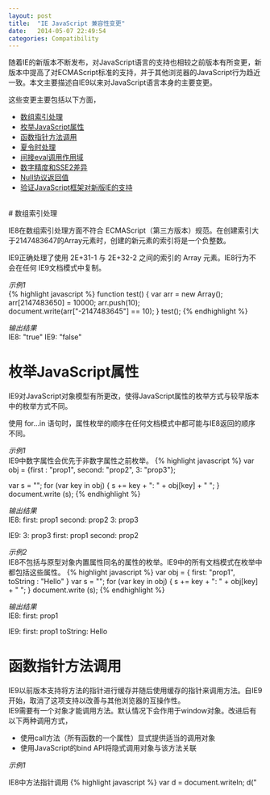 ```yaml
---
layout: post
title:  "IE JavaScript 兼容性变更"
date:   2014-05-07 22:49:54
categories: Compatibility
---
```



随着IE的新版本不断发布，对JavaScript语言的支持也相较之前版本有所变更，新版本中提高了对ECMAScript标准的支持，并于其他浏览器的JavaScript行为趋近一致。本文主要描述自IE9以来对JavaScript语言本身的主要变更。

<!--more-->

这些变更主要包括以下方面，

+   [数组索引处理](#array-index)
+   [枚举JavaScript属性](#enum-prop)
+   [函数指针方法调用](#function-pointer)
+   [夏令时处理](#daylight-saving)
+   [间接eval调用作用域](#eval-scope)
+   [数字精度和SSE2差异](#math-sse2)
+   [Null协议返回值](#null-return)
+   [验证JavaScript框架对新版IE的支持](#verify-js-framework)

<br/>
# 数组索引处理<a name="array-index"></a>

IE8在数组索引处理方面不符合 ECMAScript（第三方版本）规范。在创建索引大于2147483647的Array元素时，创建的新元素的索引将是一个负整数。

IE9正确处理了使用 2E+31-1 与 2E+32-2 之间的索引的 Array 元素。IE8行为不会在任何 IE9文档模式中复制。

*示例1*  
{% highlight javascript %}
function test() {
    var arr = new Array();		
    arr[2147483650] = 10000;
    arr.push(10);	
    document.write(arr["-2147483645"] == 10);
}
test();
{% endhighlight %}

*输出结果*  
IE8:
    "true"
IE9:
    "false"
 

# 枚举JavaScript属性<a name="enum-prop"></a>

IE9对JavaScript对象模型有所更改，使得JavaScript属性的枚举方式与较早版本中的枚举方式不同。

使用 for…in 语句时，属性枚举的顺序在任何文档模式中都可能与IE8返回的顺序不同。 

*示例1*  
IE9中数字属性会优先于非数字属性之前枚举。
{% highlight javascript %}
var obj = {first : "prop1", second: "prop2", 3: "prop3"};

var s = "";
for (var key in obj) {
    s += key + ": " + obj[key] + " ";
}
document.write (s);
{% endhighlight %}

*输出结果*  
IE8:
    first: prop1 second: prop2 3: prop3 

IE9:
    3: prop3 first: prop1 second: prop2

*示例2*  
IE8不包括与原型对象内置属性同名的属性的枚举。IE9中的所有文档模式在枚举中都包括这些属性。
{% highlight javascript %}
var obj = { first: "prop1", toString : "Hello" }
var s = "";
for (var key in obj) {
    s += key + ": " + obj[key] + " ";
}
document.write (s);
{% endhighlight %}

*输出结果*  
IE8:
    first: prop1

IE9:
    first: prop1 toString: Hello

# 函数指针方法调用<a name="function-pointer"></a>

IE9以前版本支持将方法的指针进行缓存并随后使用缓存的指针来调用方法。自IE9开始，取消了这项支持以改善与其他浏览器的互操作性。  
IE9需要有一个对象才能调用方法。默认情况下会作用于window对象。改进后有以下两种调用方式，

+   使用call方法（所有函数的一个属性）显式提供适当的调用对象
+   使用JavaScript的bind API将隐式调用对象与该方法关联

*示例1*

IE8中方法指针调用
{% highlight javascript %}
var d = document.writeln;
d("<script language=VBScript>");
{% endhighlight %}

*示例2*

IE9使用call方法显式指定对象
{% highlight javascript %}
d.call(document, "<script language="VBScript">”);
{% endhighlight %}

*示例3*

IE9使用bind方法隐式指定对象
{% highlight javascript %}
var d = document.writeln.bind(document);
d("<script language=VBScript>"); // Now this is OK.
{% endhighlight %}

# 夏令时处理 <a name="daylight-saving"></a>

IE9和以前版本中，日期通过应用ECMAScript规范中来存储夏令时调整时间。为提高准确性，尤其是过去日期（历史数据）的准确性，IE10依据系统规则存储夏令时调整时间。如果代码在Web应用程序中计算历史日期，或具有自定义逻辑可解决浏览器日期计算不准确的问题，要确保在升级Web应用程序使其适用于IE10时，自定义逻辑仍可正常使用。

对于夏令时转换发生在午夜（将时钟回拨）的时区，系统时间实际在过渡边界前1毫秒(ms)进行转换。通过在过渡边界前1ms进行转换，Windows 7及以上版本将仍处于夏令时转换的当天，但会在夏令时转换完成后的状态下向后回拨时钟。

*示例1*
{% highlight javascript %}
// Browser is running in Pacific Standard Time zone
new Date(Date.parse("3/31/2000")).toUTCString() 
{% endhighlight %}

*输出结果*  
IE10 (Standards mode): "Fri, 31 Mar 2000 07:00:00 UTC"

IE9 (Standards mode): "Fri, 31 Mar 2000 08:00:00 UTC"

*示例2*
{% highlight javascript %}
var milliSeconds = 0; 
var offSet1 = new Date(2012, 01, 25, 24, 00, 00, milliSeconds).getTimezoneOffset(); 
var offSet2 = new Date(2012, 01, 25, 24, 00, 00, milliSeconds-1).getTimezoneOffset(); // Check the offset 1 ms before
offSet1 != offSet2 ? alert("dstBoundary") : alert("non-dstBoundary");
{% endhighlight %}

*输出结果*  
IE10 (Standards mode): "dstBoundary"

IE9 (Standards mode): "non-dstBoundary"

# 间接eval调用作用域<a name="eval-scope"></a>

IE9以前版本，传递给间接eval的字符串将在本地函数作用域内求值。从IE9标准模式开始，该字符串根据ECMAScript语言规范第5版的规定在全局作用域中求值。 

*示例1*

{% highlight javascript %}
function test() {
   var dateFn = "Date(1971,3,8)";
   var myDate;
   var indirectEval = eval;
   indirectEval("myDate = new " + dateFn + ";");
   document.write(myDate);
}
test();
{% endhighlight %}

*输出结果*  
IE9 (Standards mode): "undefined"

IE8 : "Thu Apr 8 00:00:00 PDT 1971"

# 数字精度和SSE2差异<a name="math-sse2"></a>

IE9在平台支持的情况下会使用Streaming SIMD Extensions 2 (SSE2)来提高数学运算速度和精度，因此会获得和IE8及以前版本不同的精度。

*示例1*

{% highlight javascript %}
function test() {
    var x = 6.28318530717958620000;
    var val = Math.sin(x);
    document.write(Math.abs(val)) 
}
test();
{% endhighlight %}

*输出结果*  
IE9 (系统支持SSE2): "2.4492935982947064e-16"

IE8 : "2.4492127076447545e-16"

# Null协议返回值 <a name="null-return"></a>

IE9在处理返回"null"值的JavaScript时遵循以下HTML5规定。浏览器必须将URL视为已经返回HTTP 204 无内容，其中不得包含响应正文。

*示例1*

{% highlight html %}
<!DOCTYPE html>
<html>
<head>      
</head>
<body>
   <div id="ad_content">
      <iframe src="javascript:document.write('...'); return null;" />
   // document.write is meant to create the contents of the iframe
   </div>
</body>
</html>
{% endhighlight %}

由于作为JavaScript协议(javascript:)一部分执行返回"null"，IE9会将URL视为其返回了“HTTP 204 无内容”，因此iframe为空，无论JavaScript协议中运行其他什么JavaScript。

# 验证JavaScript框架对新版IE的支持<a name="verify-js-framework"></a>

许多站点仍在使用与新版本的IE不兼容的旧版JavaScript框架。许多现有JavaScript框架包含的功能取决于现有IE特定的行为或quirks模式。因此，在IE中所作的更改可能导致许多受欢迎的JavaScript框架部分无法正确工作。

为做演示，以下为需要更新以支持IE9的受欢迎 JavaScript 框架的列表。

+   Cufon 1.09i+
+   jQuery 1.5.1+
+   jQuery UI 1.6.8+
+   MooTools 1.3+
+   Prototype 1.7+

<br/>
# 参考文档

+   [JavaScript compatibility changes](http://msdn.microsoft.com/en-us/library/ie/dn467851%28v=vs.85%29.aspx)
+   [ECMAScript](http://www.ecmascript.org/docs.php)